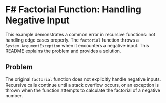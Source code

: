 # F# Factorial Function: Handling Negative Input

This example demonstrates a common error in recursive functions: not handling edge cases properly.  The `factorial` function throws a `System.ArgumentException` when it encounters a negative input. This README explains the problem and provides a solution.

## Problem

The original `factorial` function does not explicitly handle negative inputs.  Recursive calls continue until a stack overflow occurs, or an exception is thrown when the function attempts to calculate the factorial of a negative number.